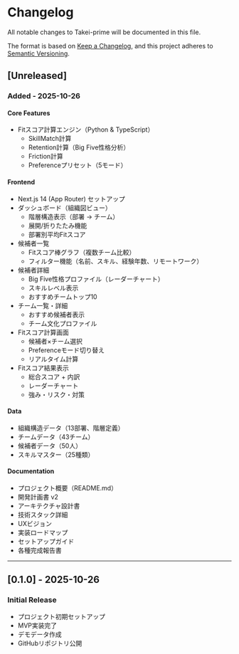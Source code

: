 # Changelog

All notable changes to Takei-prime will be documented in this file.

The format is based on [Keep a Changelog](https://keepachangelog.com/en/1.0.0/),
and this project adheres to [Semantic Versioning](https://semver.org/spec/v2.0.0.html).

## [Unreleased]

### Added - 2025-10-26

#### Core Features
- Fitスコア計算エンジン（Python & TypeScript）
  - SkillMatch計算
  - Retention計算（Big Five性格分析）
  - Friction計算
  - Preferenceプリセット（5モード）

#### Frontend
- Next.js 14 (App Router) セットアップ
- ダッシュボード（組織図ビュー）
  - 階層構造表示（部署 → チーム）
  - 展開/折りたたみ機能
  - 部署別平均Fitスコア
- 候補者一覧
  - Fitスコア棒グラフ（複数チーム比較）
  - フィルター機能（名前、スキル、経験年数、リモートワーク）
- 候補者詳細
  - Big Five性格プロファイル（レーダーチャート）
  - スキルレベル表示
  - おすすめチームトップ10
- チーム一覧・詳細
  - おすすめ候補者表示
  - チーム文化プロファイル
- Fitスコア計算画面
  - 候補者×チーム選択
  - Preferenceモード切り替え
  - リアルタイム計算
- Fitスコア結果表示
  - 総合スコア + 内訳
  - レーダーチャート
  - 強み・リスク・対策

#### Data
- 組織構造データ（13部署、階層定義）
- チームデータ（43チーム）
- 候補者データ（50人）
- スキルマスター（25種類）

#### Documentation
- プロジェクト概要（README.md）
- 開発計画書 v2
- アーキテクチャ設計書
- 技術スタック詳細
- UXビジョン
- 実装ロードマップ
- セットアップガイド
- 各種完成報告書

---

## [0.1.0] - 2025-10-26

### Initial Release
- プロジェクト初期セットアップ
- MVP実装完了
- デモデータ作成
- GitHubリポジトリ公開

